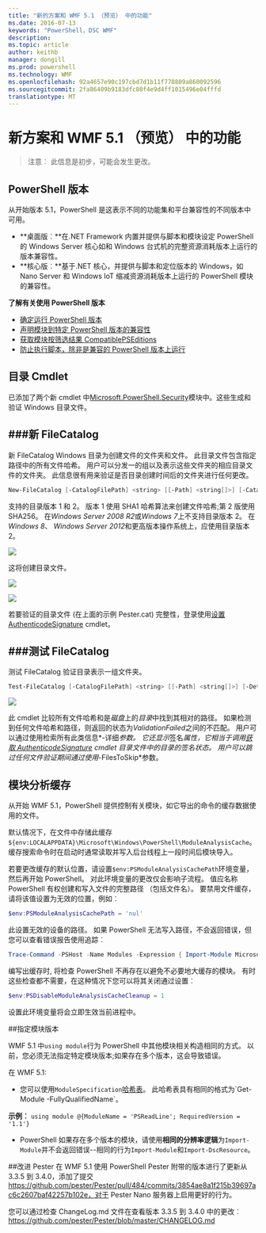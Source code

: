 ```yaml
---
title: "新的方案和 WMF 5.1 （预览） 中的功能"
ms.date: 2016-07-13
keywords: "PowerShell，DSC WMF"
description: 
ms.topic: article
author: keithb
manager: dongill
ms.prod: powershell
ms.technology: WMF
ms.openlocfilehash: 92a4657e90c197cbd7d1b11f778809a860092596
ms.sourcegitcommit: 2fa86409b9183dfc80f4e9d4ff1015496e04fffd
translationtype: MT
---
```

# 新方案和 WMF 5.1 （预览） 中的功能 #

> 注意︰ 此信息是初步，可能会发生更改。

## PowerShell 版本 ##
从开始版本 5.1，PowerShell 是这表示不同的功能集和平台兼容性的不同版本中可用。

- **桌面版︰**在.NET Framework 内置并提供与脚本和模块设定 PowerShell 的 Windows Server 核心如和 Windows 台式机的完整资源消耗版本上运行的版本兼容性。
- **核心版︰**基于.NET 核心，并提供与脚本和定位版本的 Windows，如 Nano Server 和 Windows IoT 缩减资源消耗版本上运行的 PowerShell 模块的兼容性。

**了解有关使用 PowerShell 版本**
- [确定运行 PowerShell 版本]()
- [声明模块到特定 PowerShell 版本的兼容性]()
- [获取模块按筛选结果 CompatiblePSEditions]()
- [防止执行脚本，除非是兼容的 PowerShell 版本上运行]()

## 目录 Cmdlet  

已添加了两个新 cmdlet 中[Microsoft.PowerShell.Security](https://technet.microsoft.com/en-us/library/hh847877.aspx)模块中。这些生成和验证 Windows 目录文件。  

###新 FileCatalog 
--------------------------------

新 FileCatalog Windows 目录为创建文件的文件夹和文件。 此目录文件包含指定路径中的所有文件哈希。 用户可以分发一的组以及表示这些文件夹的相应目录文件的文件夹。 此信息很有用来验证是否目录创建时间后的文件夹进行任何更改。    

```PowerShell
New-FileCatalog [-CatalogFilePath] <string> [[-Path] <string[]>] [-CatalogVersion <int>] [-WhatIf] [-Confirm] [<CommonParameters>]
```
支持的目录版本 1 和 2。 版本 1 使用 SHA1 哈希算法来创建文件哈希;第 2 版使用 SHA256。 在*Windows Server 2008 R2*或*Windows 7*上不支持目录版本 2。 在*Windows 8*、 *Windows Server 2012*和更高版本操作系统上，应使用目录版本 2。  

![](../images/NewFileCatalog.jpg)

这将创建目录文件。 

![](../images/CatalogFile1.jpg)  

![](../images/CatalogFile2.jpg) 

若要验证的目录文件 (在上面的示例 Pester.cat) 完整性，登录使用[设置 AuthenticodeSignature](https://technet.microsoft.com/library/hh849819.aspx) cmdlet。   


###测试 FileCatalog 
--------------------------------

测试 FileCatalog 验证目录表示一组文件夹。 

```PowerShell
Test-FileCatalog [-CatalogFilePath] <string> [[-Path] <string[]>] [-Detailed] [-FilesToSkip <string[]>] [-WhatIf] [-Confirm] [<CommonParameters>]
```

![](../images/TestFileCatalog.jpg)

此 cmdlet 比较所有文件哈希和是*磁盘*上的*目录*中找到其相对的路径。 如果检测到任何文件哈希和路径，则返回的状态为*ValidationFailed*之间的不匹配。 用户可以通过使用检索所有此类信息*-详细*参数。 它还显示*签名*属性，它相当于调用[获取 AuthenticodeSignature](https://technet.microsoft.com/en-us/library/hh849805.aspx) cmdlet 目录文件中的目录的签名状态。 用户可以跳过任何文件验证期间通过使用*-FilesToSkip*参数。 


## 模块分析缓存 ##
从开始 WMF 5.1，PowerShell 提供控制有关模块，如它导出的命令的缓存数据使用的文件。

默认情况下，在文件中存储此缓存`${env:LOCALAPPDATA}\Microsoft\Windows\PowerShell\ModuleAnalysisCache`。
缓存搜索命令时在启动时通常读取并写入后台线程上一段时间后模块导入。

若要更改缓存的默认位置，请设置`$env:PSModuleAnalysisCachePath`环境变量，然后再开始 PowerShell。 对此环境变量的更改仅会影响子流程。 值应名称 PowerShell 有权创建和写入文件的完整路径 （包括文件名）。 要禁用文件缓存，请将该值设置为无效的位置，例如︰

```PowerShell
$env:PSModuleAnalysisCachePath = 'nul'
```

此设置无效的设备的路径。 如果 PowerShell 无法写入路径，不会返回错误，但您可以查看错误报告使用追踪︰

```PowerShell
Trace-Command -PSHost -Name Modules -Expression { Import-Module Microsoft.PowerShell.Management -Force }
```

编写出缓存时, 将检查 PowerShell 不再存在以避免不必要地大缓存的模块。
有时这些检查都不需要，在这种情况下您可以将其关闭通过设置︰

```PowerShell
$env:PSDisableModuleAnalysisCacheCleanup = 1
```

设置此环境变量将会立即生效当前进程中。

##指定模块版本

WMF 5.1 中`using module`行为 PowerShell 中其他模块相关构造相同的方式。 以前，您必须无法指定特定模块版本;如果存在多个版本，这会导致错误。


在 WMF 5.1:

* 您可以使用`ModuleSpecification`[哈希表](https://msdn.microsoft.com/en-us/library/jj136290(v=vs.85).aspx)。 此哈希表具有相同的格式为`Get-Module -FullyQualifiedName`。

**示例︰** `using module @{ModuleName = 'PSReadLine'; RequiredVersion = '1.1'}`

* PowerShell 如果存在多个版本的模块，请使用**相同的分辨率逻辑**为`Import-Module`并不会返回错误--相同的行为`Import-Module`和`Import-DscResource`。


##改进 Pester
在 WMF 5.1 使用 PowerShell Pester 附带的版本进行了更新从 3.3.5 到 3.4.0，添加了提交 https://github.com/pester/Pester/pull/484/commits/3854ae8a1f215b39697ac6c2607baf42257b102e，对于 Pester Nano 服务器上启用更好的行为。 

您可以通过检查 ChangeLog.md 文件在查看版本 3.3.5 到 3.4.0 中的更改︰ https://github.com/pester/Pester/blob/master/CHANGELOG.md

